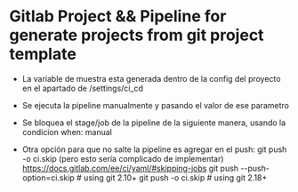 # Gitlab Project && Pipeline for generate projects from git project template

- La variable de muestra esta generada dentro de la config del proyecto
  en el apartado de /settings/ci_cd

- Se ejecuta la pipeline manualmente y pasando el valor de ese parametro

- Se bloquea el stage/job de la pipeline de la siguiente manera, usando la condicion
  when: manual

- Otra opción para que no salte la pipeline es agregar en el push: git push -o ci.skip (pero esto sería complicado de implementar)
https://docs.gitlab.com/ee/ci/yaml/#skipping-jobs
git push --push-option=ci.skip    # using git 2.10+
git push -o ci.skip               # using git 2.18+
